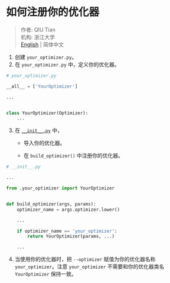 # 如何注册你的优化器

> 作者: QIU Tian  
> 机构: 浙江大学  
> [English](README.md) | 简体中文

1. 创建 `your_optimizer.py`。
2. 在 `your_optimizer.py` 中，定义你的优化器。

```python
# your_optimizer.py

__all__ = ['YourOptimizer']

...


class YourOptimizer(Optimizer):
    ...
```

3. 在 [`__init__.py`](__init__.py) 中，

    - 导入你的优化器。

    - 在 `build_optimizer()` 中注册你的优化器。

```python
# __init__.py

...

from .your_optimizer import YourOptimizer


def build_optimizer(args, params):
    optimizer_name = args.optimizer.lower()

    ...

    if optimizer_name == 'your_optimizer':
        return YourOptimizer(params, ...)

    ...
```

4. 当使用你的优化器时，把 `--optimizer` 赋值为你的优化器名称 `your_optimizer`。注意 `your_optimizer`
   不需要和你的优化器类名 `YourOptimizer` 保持一致。